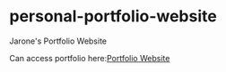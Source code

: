 # personal-portfolio-website
Jarone's Portfolio Website

<p>Can access portfolio here:<a href="https://jcork4real.github.io/personal-portfolio-website/ target="_blank" >Portfolio Website</a></P

